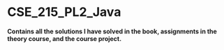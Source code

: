 # CSE_215_PL2_Java

<b> Contains all the solutions I have solved in the book, assignments in the theory course, and the course project. </b>
